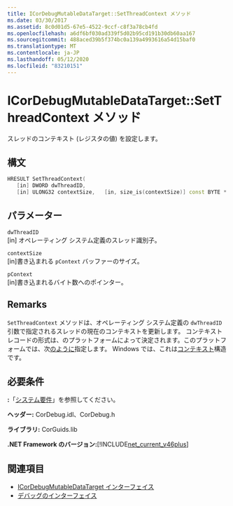 ```yaml
---
title: ICorDebugMutableDataTarget::SetThreadContext メソッド
ms.date: 03/30/2017
ms.assetid: 8c0d01d5-67e5-4522-9ccf-c8f3a78cb4fd
ms.openlocfilehash: a6df6bf030ad339f5d02b95cd191b30db60aa167
ms.sourcegitcommit: 488aced39b5f374bc0a139a4993616a54d15baf0
ms.translationtype: MT
ms.contentlocale: ja-JP
ms.lasthandoff: 05/12/2020
ms.locfileid: "83210151"
---
```

# <a name="icordebugmutabledatatargetsetthreadcontext-method"></a>ICorDebugMutableDataTarget::SetThreadContext メソッド
スレッドのコンテキスト (レジスタの値) を設定します。  
  
## <a name="syntax"></a>構文  
  
```cpp  
HRESULT SetThreadContext(  
   [in] DWORD dwThreadID,  
   [in] ULONG32 contextSize,   [in, size_is(contextSize)] const BYTE * pContext);  
```  
  
## <a name="parameters"></a>パラメーター  
 `dwThreadID`  
 [in] オペレーティング システム定義のスレッド識別子。  
  
 `contextSize`  
 [in]書き込まれる `pContext` バッファーのサイズ。  
  
 `pContext`  
 [in]書き込まれるバイト数へのポインター。  
  
## <a name="remarks"></a>Remarks  
 `SetThreadContext` メソッドは、オペレーティング システム定義の `dwThreadID` 引数で指定されるスレッドの現在のコンテキストを更新します。 コンテキストレコードの形式は、のプラットフォームによって決定されます。このプラットフォームでは、次[のように](icordebugdatatarget-getplatform-method.md)指定します。 Windows では、これは[コンテキスト](/windows/win32/api/winnt/ns-winnt-arm64_nt_context)構造です。  
  
## <a name="requirements"></a>必要条件  
 **:**「[システム要件](../../get-started/system-requirements.md)」を参照してください。  
  
 **ヘッダー:** CorDebug.idl、CorDebug.h  
  
 **ライブラリ:** CorGuids.lib  
  
 **.NET Framework のバージョン:**[!INCLUDE[net_current_v46plus](../../../../includes/net-current-v46plus-md.md)]  
  
## <a name="see-also"></a>関連項目

- [ICorDebugMutableDataTarget インターフェイス](icordebugmutabledatatarget-interface.md)
- [デバッグのインターフェイス](debugging-interfaces.md)
